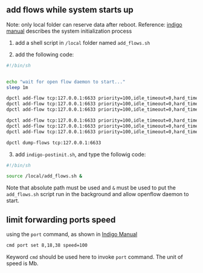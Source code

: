 ## add flows while system starts up
Note: only local folder can reserve data after reboot.
Reference: [indigo manual](https://floodlight.atlassian.net/wiki/spaces/Indigo/pages/2392083/Indigo+Initialization+and+Configuration) describes the system initialization process

1. add a shell script in `/local` folder named `add_flows.sh`

2. add the following code:

```bash
#!/bin/sh


echo "wait for open flow daemon to start..."
sleep 1m

dpctl add-flow tcp:127.0.0.1:6633 priority=100,idle_timeout=0,hard_timeout=0,in_port=51,dl_type=0x800,nw_src=10.0.0.1/32,actions=mod_dl_dst:7c:fe:90:91:b7:70,output:8
dpctl add-flow tcp:127.0.0.1:6633 priority=100,idle_timeout=0,hard_timeout=0,in_port=51,dl_type=0x800,nw_src=10.0.0.2/32,actions=mod_dl_dst:7c:fe:90:91:b7:70,output:18
dpctl add-flow tcp:127.0.0.1:6633 priority=100,idle_timeout=0,hard_timeout=0,in_port=51,dl_type=0x800,nw_src=10.0.0.3/32,actions=mod_dl_dst:7c:fe:90:91:b7:70,output:38

dpctl add-flow tcp:127.0.0.1:6633 priority=100,idle_timeout=0,hard_timeout=0,in_port=8,actions=mod_dl_dst:e4:1d:2d:29:f0:40,output:51
dpctl add-flow tcp:127.0.0.1:6633 priority=100,idle_timeout=0,hard_timeout=0,in_port=18,actions=mod_dl_dst:e4:1d:2d:29:f0:40,output:51
dpctl add-flow tcp:127.0.0.1:6633 priority=100,idle_timeout=0,hard_timeout=0,in_port=28,actions=mod_dl_dst:e4:1d:2d:29:f0:40,output:51

dpctl dump-flows tcp:127.0.0.1:6633
```
3. add `indigo-postinit.sh`, and type the followig code:
```bash
#!/bin/sh

source /local/add_flows.sh &
```
Note that absolute path must be used and `&` must be used to put the `add_flows.sh` script run in the background and allow openflow daemon to start.

## limit forwarding ports speed
using the `port` command, as shown in [Indigo Manual](https://floodlight.atlassian.net/wiki/spaces/Indigo/pages/2392084/Indigo+CLI+Reference)
```bash
cmd port set 8,18,38 speed=100
```
Keyword `cmd` should be used here to invoke `port` command. The unit of speed is Mb.
